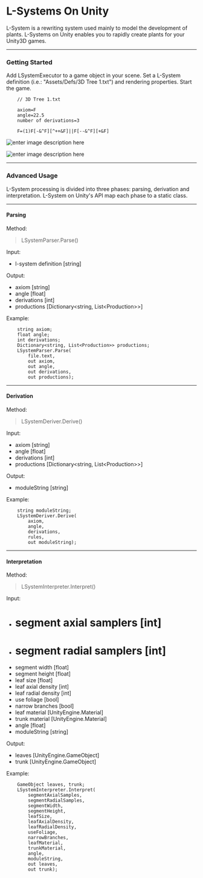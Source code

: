 L-Systems On Unity
================

L-System is a rewriting system used mainly to model the development of plants. L-Systems on Unity enables you to rapidly create plants for your Unity3D games.


----------

### Getting Started

Add LSystemExecutor to a game object in your scene. Set a L-System definition (i.e.: "Assets/Defs/3D Tree 1.txt") and rendering properties. Start the game.

		// 3D Tree 1.txt

		axiom=F
		angle=22.5
		number of derivations=3

		F=(1)F[-&^F][^++&F]||F[--&^F][+&F]


![enter image description here](http://www.pedroboechat.com/images/LSystemOnUnity1.png)

![enter image description here](http://www.pedroboechat.com/images/LSystemOnUnity-3D-Tree-1.png)

----------

### Advanced Usage

L-System processing is divided into three phases: parsing, derivation and interpretation. L-System on Unity's API map each phase to a static class.


----------

#### Parsing

Method:

> LSystemParser.Parse()

Input: 

 - l-system definition [string]

Output: 

 - axiom [string]
 - angle [float]
 - derivations [int]
 - productions [Dictionary&lt;string, List&lt;Production&gt;&gt;]

Example:


		string axiom;
        float angle;
        int derivations;
        Dictionary<string, List<Production>> productions;
        LSystemParser.Parse(
            file.text,
            out axiom,
            out angle,
            out derivations,
            out productions);


----------

#### Derivation

Method:

> LSystemDeriver.Derive()

Input:

 - axiom [string]
 - angle [float]
 - derivations [int]
 - productions [Dictionary&lt;string, List&lt;Production&gt;&gt;]

Output:

 - moduleString [string]

Example:

		string moduleString;
        LSystemDeriver.Derive(
            axiom,
            angle,
            derivations,
            rules,
            out moduleString);


----------

#### Interpretation

Method:

> LSystemInterpreter.Interpret()

Input:

 - # segment axial samplers [int]
 - # segment radial samplers [int]
 - segment width [float]
 - segment height [float]
 - leaf size [float]
 - leaf axial density [int]
 - leaf radial density [int]
 - use foliage [bool]
 - narrow branches [bool]
 - leaf material [UnityEngine.Material]
 - trunk material [UnityEngine.Material]
 - angle [float]
 - moduleString [string]

Output:

 - leaves [UnityEngine.GameObject]
 - trunk [UnityEngine.GameObject]

Example:

		GameObject leaves, trunk;
        LSystemInterpreter.Interpret(
            segmentAxialSamples,
            segmentRadialSamples,
            segmentWidth,
            segmentHeight,
            leafSize,
            leafAxialDensity,
            leafRadialDensity,
            useFoliage,
            narrowBranches,
            leafMaterial,
            trunkMaterial,
            angle,
            moduleString,
            out leaves,
            out trunk);
            
  
